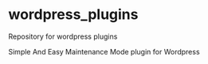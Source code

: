 # wordpress_plugins
Repository for wordpress plugins

Simple And Easy Maintenance Mode plugin for Wordpress
